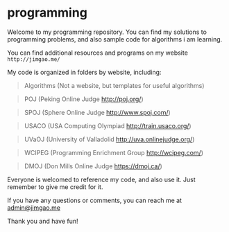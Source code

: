 programming
===========

Welcome to my programming repository. You can find my solutions to programming problems, and also sample code for algorithms i am learning.

You can find additional resources and programs on my website `http://jimgao.me/`

My code is organized in folders by website, including:
> Algorithms (Not a website, but templates for useful algorithms)

> POJ (Peking Online Judge http://poj.org/)

> SPOJ (Sphere Online Judge http://www.spoj.com/)

> USACO (USA Computing Olympiad http://train.usaco.org/)

> UVaOJ (University of Valladolid http://uva.onlinejudge.org/)

> WCIPEG (Programming Enrichment Group http://wcipeg.com/)

> DMOJ (Don Mills Online Judge https://dmoj.ca/)

Everyone is welcomed to reference my code, and also use it. Just remember to give me credit for it. 

If you have any questions or comments, you can reach me at admin@jimgao.me

Thank you and have fun!
